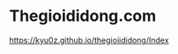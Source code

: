 # Thegioididong.com
https://kyu0z.github.io/thegioiididong/Index


<img align="center" alt="" src="https://video.fsgn12-1.fna.fbcdn.net/v/t1.15752-9/281894679_1224846858259572_6963998600973029321_n.png?_nc_cat=101&ccb=1-7&_nc_sid=ae9488&_nc_ohc=hJsX-d4jnS0AX-MaHL1&_nc_ht=video.fsgn12-1.fna&oh=03_AVKEykKDT4FE1F6SU8Ge0_h_TEGSV9AmNe3_Kl4HZkfvAQ&oe=62C887E7" />

<img align="center" alt="" src="https://video.fsgn6-1.fna.fbcdn.net/v/t1.15752-9/281701834_1333288847193741_4804869652554799396_n.png?_nc_cat=107&ccb=1-7&_nc_sid=ae9488&_nc_ohc=1hfQHcRyNeIAX-aDGtK&tn=tOhbcPuhuy1aSacf&_nc_ht=video.fsgn6-1.fna&oh=03_AVJXngMv7t8hx2xe8chal4Mu0uIZPzfYISm3sD2H_gSKKw&oe=62CA2F7E" />

<img align="center" alt="" src="https://video.fsgn12-1.fna.fbcdn.net/v/t1.15752-9/282346577_804822294224213_7283042459508957185_n.png?_nc_cat=102&ccb=1-7&_nc_sid=ae9488&_nc_ohc=ZaZDYJuFGpkAX8oJbGa&_nc_ht=video.fsgn12-1.fna&oh=03_AVII7K1OfmRKGkgE5OcaPlXaFz1S-h36w9oP50K2kFPEiQ&oe=62CBF868" />
